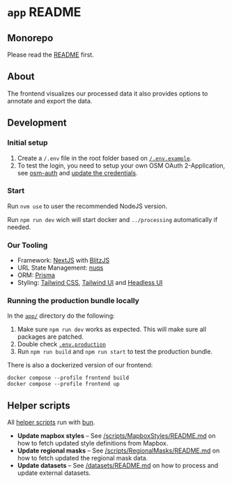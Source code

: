 # `app` README

## Monorepo

Please read the [README](../README.md) first.

## About

The frontend visualizes our processed data it also provides options to annotate and export the data.

## Development

### Initial setup

1. Create a `/.env` file in the root folder based on [`/.env.example`](/.env.example).
1. To test the login, you need to setup your own OSM OAuth 2-Application, see [osm-auth](https://github.com/osmlab/osm-auth#registering-an-application) and [update the credentials](/.env.example).

### Start

Run `nvm use` to user the recommended NodeJS version.

Run `npm run dev` wich will start docker and `../processing` automatically if needed.

### Our Tooling

- Framework: [NextJS](https://nextjs.org/) with [BlitzJS](https://blitzjs.com/)
- URL State Management: [nuqs](https://github.com/47ng/nuqs)
- ORM: [Prisma](https://blitzjs.com/docs/cli-prisma)
- Styling: [Tailwind CSS](https://tailwindcss.com/), [Tailwind UI](https://tailwindui.com/) and [Headless UI](https://headlessui.com/)

### Running the production bundle locally

In the [`app/`](./app/) directory do the following:

1. Make sure `npm run dev` works as expected. This will make sure all packages are patched.
2. Double check [`.env.production`](/app/.env.production)
3. Run `npm run build` and `npm run start` to test the production bundle.

There is also a dockerized version of our frontend:

```
docker compose --profile frontend build
docker compose --profile frontend up
```

## Helper scripts

All [helper scripts](./scripts) run with [bun](https://bun.sh/).

- **Update mapbox styles** – See [/scripts/MapboxStyles/README.md](./scripts/MapboxStyles/README.md) on how to fetch updated style definitions from Mapbox.
- **Update regional masks** – See [/scripts/RegionalMasks/README.md](./scripts/RegionalMasks/README.md) on how to fetch updated the regional mask data.
- **Update datasets** – See [/datasets/README.md](./datasets/README.md) on how to process and update external datasets.

